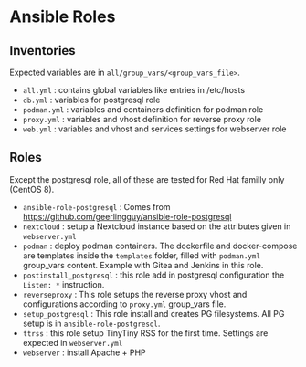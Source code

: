 # Ansible Roles

## Inventories

Expected variables are in `all/group_vars/<group_vars_file>`.

- `all.yml` : contains global variables like entries in /etc/hosts
- `db.yml` : variables for postgresql role
- `podman.yml` : variables and containers definition for podman role
- `proxy.yml` : variables and vhost definition for reverse proxy role
- `web.yml` : variables and vhost and services settings for webserver role

## Roles

Except the postgresql role, all of these are tested for Red Hat familly only (CentOS 8).

- `ansible-role-postgresql` : Comes from https://github.com/geerlingguy/ansible-role-postgresql
- `nextcloud` : setup a Nextcloud instance based on the attributes given in `webserver.yml`
- `podman` : deploy podman containers. The dockerfile and docker-compose are templates inside the `templates` folder, filled with `podman.yml` group_vars content. Example with Gitea and Jenkins in this role.
- `postinstall_postgresql` : this role add in postgresql configuration the `Listen: *` instruction.
- `reverseproxy` : This role setups the reverse proxy vhost and configurations according to `proxy.yml` group_vars file.
- `setup_postgresql` : This role install and creates PG filesystems. All PG setup is in `ansible-role-postgresql`.
- `ttrss` : this role setup TinyTiny RSS for the first time. Settings are expected in `webserver.yml`
- `webserver` : install Apache + PHP
